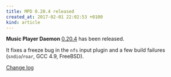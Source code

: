 ```yaml
---
title: MPD 0.20.4 released
created_at: 2017-02-01 22:02:53 +0100
kind: article
---
```


**Music Player Daemon**
[0.20.4](http://www.musicpd.org/download/mpd/0.20/mpd-0.20.4.tar.xz)
has been released.

It fixes a freeze bug in the `nfs` input plugin and a few build
failures (`sndio`/`roar`, GCC 4.9, FreeBSD).

[Change log](http://git.musicpd.org/cgit/master/mpd.git/plain/NEWS?h=v0.20.4)
